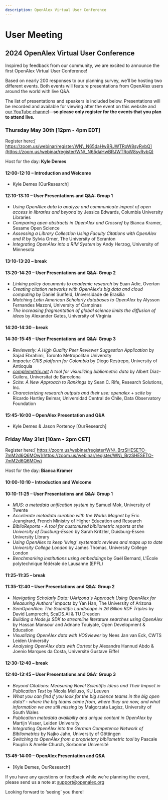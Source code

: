 ```yaml
---
description: OpenAlex Virtual User Conference
---
```


# User Meeting

## 2024 OpenAlex Virtual User Conference

Inspired by feedback from our community, we are excited to announce the first OpenAlex Virtual User Conference!

Based on nearly 200 responses to our planning survey, we’ll be hosting two different events. Both events will feature presentations from OpenAlex users around the world with live Q\&A.

The list of presentations and speakers is included below. Presentations will be recorded and available for viewing after the event on this website and[ our YouTube channel](https://www.youtube.com/@OurResearch)—**so please only register for the events that you plan to attend live.**

### Thursday May 30th \[12pm - 4pm EDT]

Register here:[ https://zoom.us/webinar/register/WN\_N65daHwBRJWTRoW8syRvbQ](https://zoom.us/webinar/register/WN\_N65daHwBRJWTRoW8syRvbQ)

Host for the day: **Kyle Demes**

#### 12:00-12:10 – Introduction and Welcome

* Kyle Demes \[OurResearch]

#### 12:10-13:10 – User Presentations and Q\&A: Group 1

* _Using OpenAlex data to analyze and communicate impact of open access in libraries and beyond_ by Jessica Edwards, Columbia University Libraries
* _Comparing open abstracts in OpenAlex and Crossref_ by Bianca Kramer, Sesame Open Science
* _Assessing a Library Collection Using Faculty Citations with OpenAlex and R_ by Sylvia Orner, The University of Scranton
* _Integrating OpenAlex into a RIM System_ by Andy Herzog, University of Minnesota

#### 13:10-13:20 – break

#### 13:20-14:20 – User Presentations and Q\&A: Group 2

* _Linking policy documents to academic research_ by Euan Adie, Overton
* _Creating citation networks with OpenAlex's big data and cloud computing_ by Daniel Sunfeld, Universidade de Brasília
* _Matching Latin American Scholarly databases to OpenAlex_ by Alysson Fernandes Mazoni, University of Campinas
* _The increasing fragmentation of global science limits the diffusion of ideas_ by Alexander Gates, University of Virginia

#### 14:20-14:30 – break

#### 14:30-15:45 – User Presentations and Q\&A: Group 3

* _Reviewerly: A High Quality Peer Reviewer Suggestion Application_ by Sajad Ebrahimi, Toronto Metropolitan University
* _Impactu: CRIS platform for Colombia_ by Diego Restrepo, University of Antioquia
* _[complemetrix.net](https://complemetrix.net) A tool for visualizing bibliometric data_ by Albert Diaz-Guilera, Universitat de Barcelona
* _Scite: A New Approach to Rankings_ by Sean C. Rife, Research Solutions, Inc.
* _Characterizing research outputs and their use: openalex + scite_ by Ricardo Hartley Belmar, Universidad Central de Chile, Data Observatory Foundation

#### 15:45-16:00 – OpenAlex Presentation and Q\&A

* Kyle Demes & Jason Portenoy \[OurResearch]


### Friday May 31st \[10am - 2pm CET]

Register here:[ https://zoom.us/webinar/register/WN\_BrzSHESETO-7mM2d6Q6MOw](https://zoom.us/webinar/register/WN\_BrzSHESETO-7mM2d6Q6MOw)

Host for the day: **Bianca Kramer**

#### 10:00-10:10 – Introduction and Welcome

#### 10:10-11:25 – User Presentations and Q\&A: Group 1

* _MUS: a metadata unification system_ by Samuel Mok, University of Twente
* _Accelerate metadata curation with the Works Magnet_ by Eric Jeangirard, French Ministry of Higher Education and Research
* _BiblioReports - A tool for customized bibliometric reports at the University of Duisburg-Essen_ by Sarah Kritzler, Duisburg-Essen University Library
* _Using OpenAlex to keep 'living' systematic reviews and maps up to date University College London_ by James Thomas, University College London
* _Benchmarking institutions using embeddings_ by Gaël Bernard, L'École polytechnique fédérale de Lausanne (EPFL)

#### 11:25-11:35 – break

#### 11:35-12:40 – User Presentations and Q\&A: Group 2

* _Navigating Scholarly Data: UArizona's Approach Using OpenAlex for Measuring Authors' impacts_ by Yan Han, The University of Arizona
* _SemOpenAlex: The Scientific Landscape in 26 Billion RDF Triples_ by David Lamprecht, ScaDS.AI & TU Dresden
* _Building a Node.js SDK to streamline literature searches using OpenAlex_ by Hassan Mansour and Adnane Touiyate, Open Development & Education
* _Visualizing OpenAlex data with VOSviewer_ by Nees Jan van Eck, CWTS Leiden University
* _Analysing OpenAlex data with Cortext_ by Alexandre Hannud Abdo & Joenio Marques da Costa, Université Gustave Eiffel

#### 12:30-12:40 – break

#### 12:40-13:45 – User Presentations and Q\&A: Group 3

* _Beyond Citations: Measuring Novel Scientific Ideas and Their Impact in Publication Text_ by Nicola Melluso, KU Leuven
* _What you can find if you look for the big science teams in the big open data? - where the big teams came from, where they are now, and what information we are still missing_ by Malgorzata Lagisz, University of South Wales
* _Publication metadata availibilty and unique content in OpenAlex_ by Martijn Visser, Leiden University
* _Integrating OpenAlex into the German Competence Network of Bibliometrics_ by Najko Jahn, University of Göttingen
* _Switching to OpenAlex from a proprietary bibliometric tool_ by Pascale Pauplin & Amélie Church, Sorbonne Université

#### 13:45-14:00 – OpenAlex Presentation and Q\&A

* \[Kyle Demes, OurResearch]

If you have any questions or feedback while we’re planning the event, please send us a note at support@openalex.org

Looking forward to ‘seeing’ you there!
